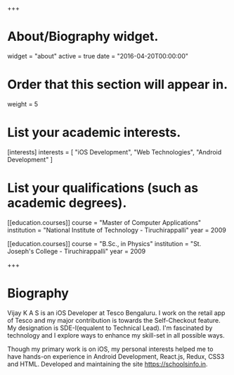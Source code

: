+++
# About/Biography widget.
widget = "about"
active = true
date = "2016-04-20T00:00:00"

# Order that this section will appear in.
weight = 5

# List your academic interests.
[interests]
  interests = [
    "iOS Development",
    "Web Technologies",
    "Android Development"
  ]

# List your qualifications (such as academic degrees).
[[education.courses]]
  course = "Master of Computer Applications"
  institution = "National Institute of Technology - Tiruchirappalli"
  year = 2009

[[education.courses]]
  course = "B.Sc., in Physics"
  institution = "St. Joseph's College - Tiruchirappalli"
  year = 2009

+++

# Biography

Vijay K A S is an iOS Developer at Tesco Bengaluru. I work on the retail app of Tesco and my major contribution is towards the Self-Checkout feature. My designation is SDE-I(equalent to Technical Lead). I'm fascinated by technology and I explore ways to enhance my skill-set in all possible ways.

Though my primary work is on iOS, my personal interests helped me to have hands-on experience in Android Development, React.js, Redux, CSS3 and HTML. Developed and maintaining the site https://schoolsinfo.in.
